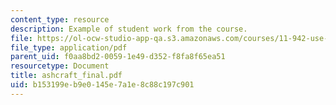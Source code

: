 ```yaml
---
content_type: resource
description: Example of student work from the course.
file: https://ol-ocw-studio-app-qa.s3.amazonaws.com/courses/11-942-use-of-joint-fact-finding-in-science-intensive-policy-disputes-part-ii-spring-2004/b153199eb9e0145e7a1e8c88c197c901_ashcraft_final.pdf
file_type: application/pdf
parent_uid: f0aa8bd2-0059-1e49-d352-f8fa8f65ea51
resourcetype: Document
title: ashcraft_final.pdf
uid: b153199e-b9e0-145e-7a1e-8c88c197c901
---
```

